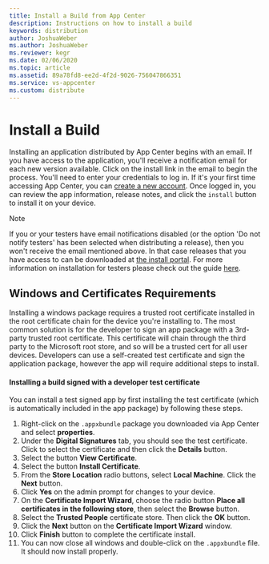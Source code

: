 ```yaml
---
title: Install a Build from App Center
description: Instructions on how to install a build
keywords: distribution
author: JoshuaWeber
ms.author: JoshuaWeber
ms.reviewer: kegr
ms.date: 02/06/2020
ms.topic: article
ms.assetid: 89a78fd8-ee2d-4f2d-9026-756047866351
ms.service: vs-appcenter
ms.custom: distribute
---
```


# Install a Build
Installing an application distributed by App Center begins with an email. If you have access to the application, you'll receive a notification email for each new version available. Click on the install link in the email to begin the process. You'll need to enter your credentials to log in. If it's your first time accessing App Center, you can [create a new account][signup]. Once logged in, you can review the app information, release notes, and click the `install` button to install it on your device.

> [!NOTE]
> If you or your testers have email notifications disabled (or the option 'Do not notify testers' has been selected when distributing a release), then you won't receive the email mentioned above. In that case releases that you have access to can be downloaded at [the install portal](https://install.appcenter.ms/).  For more information on installation for testers please check out the guide [here](https://docs.microsoft.com/appcenter/distribution/testers/).

## Windows and Certificates Requirements
Installing a windows package requires a trusted root certificate installed in the root certificate chain for the device you're installing to. The most common solution is for the developer to sign an app package with a 3rd-party trusted root certificate. This certificate will chain through the third party to the Microsoft root store, and so will be a trusted cert for all user devices. Developers can use a self-created test certificate and sign the application package, however the app will require additional steps to install.

#### Installing a build signed with a developer test certificate
You can install a test signed app by first installing the test certificate (which is automatically included in the app package) by following these steps.

1. Right-click on the `.appxbundle` package you downloaded via App Center and select **properties**.
2. Under the **Digital Signatures** tab, you should see the test certificate. Click to select the certificate and then click the **Details** button.
3. Select the button **View Certificate**.
4. Select the button **Install Certificate**.
5. From the **Store Location** radio buttons, select **Local Machine**. Click the **Next** button.
6. Click **Yes** on the admin prompt for changes to your device.
7. On the **Certificate Import Wizard**, choose the radio button **Place all certificates in the following store**, then select the **Browse** button.
8. Select the **Trusted People** certificate store. Then click the **OK** button.
9. Click the **Next** button on the **Certificate Import Wizard** window.
10. Click **Finish** button to complete the certificate install.
11. You can now close all windows and double-click on the `.appxbundle` file. It should now install properly.

[login]: ~/dashboard/creating-and-managing-apps.md
[signup]: ~/dashboard/creating-and-managing-apps.md
